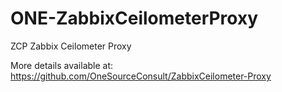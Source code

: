 # ONE-ZabbixCeilometerProxy
ZCP Zabbix Ceilometer Proxy

More details available at: https://github.com/OneSourceConsult/ZabbixCeilometer-Proxy
